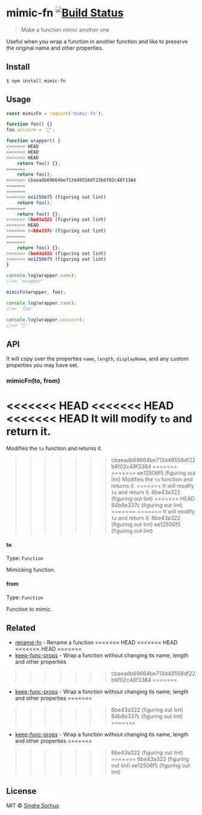 # mimic-fn [![Build Status](https://travis-ci.org/sindresorhus/mimic-fn.svg?branch=master)](https://travis-ci.org/sindresorhus/mimic-fn)

> Make a function mimic another one

Useful when you wrap a function in another function and like to preserve the original name and other properties.


## Install

```
$ npm install mimic-fn
```


## Usage

```js
const mimicFn = require('mimic-fn');

function foo() {}
foo.unicorn = '🦄';

function wrapper() {
<<<<<<< HEAD
<<<<<<< HEAD
<<<<<<< HEAD
	return foo() {};
=======
	return foo();
>>>>>>> cbaeadb69664be713d49558df22b6f02c48f3384
=======
=======
>>>>>>> ee12506f5 (figuring out lint)
	return foo();
=======
	return foo() {};
>>>>>>> 6be43a322 (figuring out lint)
<<<<<<< HEAD
>>>>>>> 84b8e337c (figuring out lint)
=======
=======
	return foo() {};
>>>>>>> 6be43a322 (figuring out lint)
>>>>>>> ee12506f5 (figuring out lint)
}

console.log(wrapper.name);
//=> 'wrapper'

mimicFn(wrapper, foo);

console.log(wrapper.name);
//=> 'foo'

console.log(wrapper.unicorn);
//=> '🦄'
```


## API

It will copy over the properties `name`, `length`, `displayName`, and any custom properties you may have set.

### mimicFn(to, from)

<<<<<<< HEAD
<<<<<<< HEAD
<<<<<<< HEAD
It will modify `to` and return it.
=======
Modifies the `to` function and returns it.
>>>>>>> cbaeadb69664be713d49558df22b6f02c48f3384
=======
=======
>>>>>>> ee12506f5 (figuring out lint)
Modifies the `to` function and returns it.
=======
It will modify `to` and return it.
>>>>>>> 6be43a322 (figuring out lint)
<<<<<<< HEAD
>>>>>>> 84b8e337c (figuring out lint)
=======
=======
It will modify `to` and return it.
>>>>>>> 6be43a322 (figuring out lint)
>>>>>>> ee12506f5 (figuring out lint)

#### to

Type: `Function`

Mimicking function.

#### from

Type: `Function`

Function to mimic.


## Related

- [rename-fn](https://github.com/sindresorhus/rename-fn) - Rename a function
<<<<<<< HEAD
<<<<<<< HEAD
<<<<<<< HEAD
=======
- [keep-func-props](https://github.com/ehmicky/keep-func-props) - Wrap a function without changing its name, length and other properties
>>>>>>> cbaeadb69664be713d49558df22b6f02c48f3384
=======
- [keep-func-props](https://github.com/ehmicky/keep-func-props) - Wrap a function without changing its name, length and other properties
=======
>>>>>>> 6be43a322 (figuring out lint)
>>>>>>> 84b8e337c (figuring out lint)
=======
- [keep-func-props](https://github.com/ehmicky/keep-func-props) - Wrap a function without changing its name, length and other properties
=======
>>>>>>> 6be43a322 (figuring out lint)
=======
>>>>>>> 6be43a322 (figuring out lint)
>>>>>>> ee12506f5 (figuring out lint)


## License

MIT © [Sindre Sorhus](https://sindresorhus.com)
